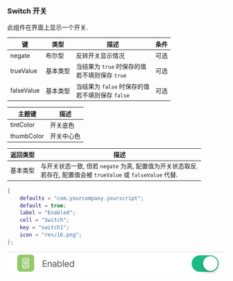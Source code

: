 ### Switch 开关


此组件在界面上显示一个开关. 


|   键   |   类型   |   描述   |   条件   |
|--------|----------|----------|----------|
|negate|布尔型|反转开关显示情况|可选|
|trueValue|基本类型|当结果为 `true` 时保存的值<br />若不填则保存 `true`|可选|
|falseValue|基本类型|当结果为 `false` 时保存的值<br />若不填则保存 `false`|可选|


|  主题键  |  描述  |
|----------|--------|
|tintColor|开关底色|
|thumbColor|开关中心色|


|   返回类型   |   描述   |
|--------------|----------|
|基本类型|与开关状态一致, 但若 `negate` 为真, 配置值为开关状态取反.<br />若存在, 配置值会被 `trueValue` 或 `falseValue` 代替.|


``` lua
{
    defaults = "com.yourcompany.yourscript";
    default = true;
    label = "Enabled";
    cell = "Switch";
    key = "switch1";
    icon = "res/16.png";
};
```


![CFC04C38-FFBE-46B9-BE86-AE8470342DAD.png-19.2kB](Switch/CFC04C38-FFBE-46B9-BE86-AE8470342DAD.png)

